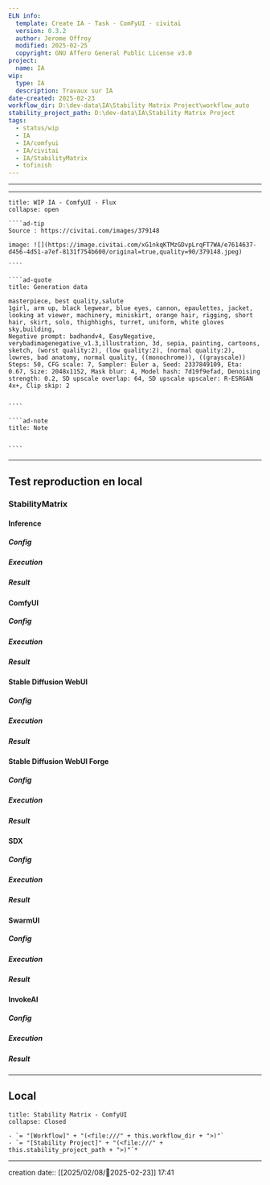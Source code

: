 ```yaml
---
ELN info:
  template: Create IA - Task - ComFyUI - civitai
  version: 0.3.2
  author: Jerome Offroy
  modified: 2025-02-25
  copyright: GNU Affero General Public License v3.0
project:
  name: IA
wip:
  type: IA
  description: Travaux sur IA
date-created: 2025-02-23
workflow_dir: D:\dev-data\IA\Stability Matrix Project\workflow_auto
stability_project_path: D:\dev-data\IA\Stability Matrix Project
tags:
  - status/wip
  - IA
  - IA/comfyui
  - IA/civitai
  - IA/StabilityMatrix
  - tofinish
---
```

---

---

``````ad-example
title: WIP IA - ComfyUI - Flux
collapse: open

````ad-tip
Source : https://civitai.com/images/379148

image: ![](https://image.civitai.com/xG1nkqKTMzGDvpLrqFT7WA/e7614637-d456-4d51-a7ef-8131f754b600/original=true,quality=90/379148.jpeg)

````

````ad-quote
title: Generation data

masterpiece, best quality,salute
1girl, arm up, black legwear, blue eyes, cannon, epaulettes, jacket, looking at viewer, machinery, miniskirt, orange hair, rigging, short hair, skirt, solo, thighhighs, turret, uniform, white gloves
sky,building,
Negative prompt: badhandv4, EasyNegative, verybadimagenegative_v1.3,illustration, 3d, sepia, painting, cartoons, sketch, (worst quality:2), (low quality:2), (normal quality:2), lowres, bad anatomy, normal quality, ((monochrome)), ((grayscale))
Steps: 50, CFG scale: 7, Sampler: Euler a, Seed: 2337849109, Eta: 0.67, Size: 2048x1152, Mask blur: 4, Model hash: 7d19f9efad, Denoising strength: 0.2, SD upscale overlap: 64, SD upscale upscaler: R-ESRGAN 4x+, Clip skip: 2


````

````ad-note
title: Note


````

``````

---

## Test reproduction en local
### StabilityMatrix
#### Inference
##### Config
##### Execution
##### Result

#### ComfyUI
##### Config
##### Execution
##### Result

#### Stable Diffusion WebUI
##### Config
##### Execution
##### Result

#### Stable Diffusion WebUI Forge
##### Config
##### Execution
##### Result
#### SDX
##### Config
##### Execution
##### Result

#### SwarmUI
##### Config
##### Execution
##### Result

#### InvokeAI
##### Config
##### Execution
##### Result

---
## Local

```ad-tip
title: Stability Matrix - ComfyUI
collapse: Closed

- `= "[Workflow]" + "(<file:///" + this.workflow_dir + ">)"`
- `= "[Stability Project]" + "(<file:///" + this.stability_project_path + ">)"`*
```

---
creation date:: [[2025/02/08/📒2025-02-23]]  17:41


